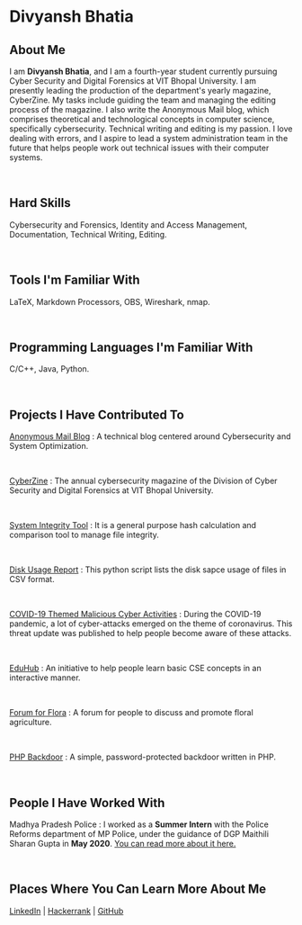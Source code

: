 # Divyansh Bhatia
## About Me
I am **Divyansh Bhatia**, and I am a fourth-year student currently pursuing Cyber Security and Digital Forensics at VIT Bhopal University. I am presently leading the production of the department's yearly magazine, CyberZine. My tasks include guiding the team and managing the editing process of the magazine. I also write the Anonymous Mail blog, which comprises theoretical and technological concepts in computer science, specifically cybersecurity. Technical writing and editing is my passion. I love dealing with errors, and I aspire to lead a system administration team in the future that helps people work out technical issues with their computer systems. 

<br>

## Hard Skills
Cybersecurity and Forensics, Identity and Access Management, Documentation, Technical Writing, Editing.

<br>

## Tools I'm Familiar With
LaTeX, Markdown Processors, OBS, Wireshark, nmap.

<br>

## Programming Languages I'm Familiar With
C/C++, Java, Python.

<br>

## Projects I Have Contributed To
[Anonymous Mail Blog](https://anonymousmailroot.medium.com)
: A technical blog centered around Cybersecurity and System Optimization. 

<br>

[CyberZine](https://www.youtube.com/watch?v=_7IeZV8ldmI)
: The annual cybersecurity magazine of the Division of Cyber Security and Digital Forensics at VIT Bhopal University.

<br>

[System Integrity Tool](https://github.com/anonymousmailroot/system-integrity-tool)
: It is a general purpose hash calculation and comparison tool to manage file integrity. 

<br>

[Disk Usage Report](https://github.com/anonymousmailroot/disk-usage-report)
: This python script lists the disk sapce usage of files in CSV format.

<br>

[COVID-19 Themed Malicious Cyber Activities]()
: During the COVID-19 pandemic, a lot of cyber-attacks emerged on the theme of coronavirus. This threat update was published to help people become aware of these attacks.

<br>

[EduHub](https://eduhub-io.github.io/eduhub)
: An initiative to help people learn basic CSE concepts in an interactive manner.

<br>

[Forum for Flora](https://github.com/anonymousmailroot/forum-for-flora)
: A forum for people to discuss and promote floral agriculture.

<br>

[PHP Backdoor](https://github.com/anonymousmailroot/php-backdoor)
: A simple, password-protected backdoor written in PHP.

<br>

## People I Have Worked With
Madhya Pradesh Police
: I worked as a **Summer Intern** with the Police Reforms department of MP Police, under the guidance of DGP Maithili Sharan Gupta in **May 2020**. [You can read more about it here.](https://github.com/anonymousmailroot/forum-for-flora)

<br>

## Places Where You Can Learn More About Me
[LinkedIn](https://www.linkedin.com/in/divyanshbhatia250201/) | [Hackerrank](https://www.hackerrank.com/divyansh250201) | [GitHub](https://github.com/anonymousmailroot)

